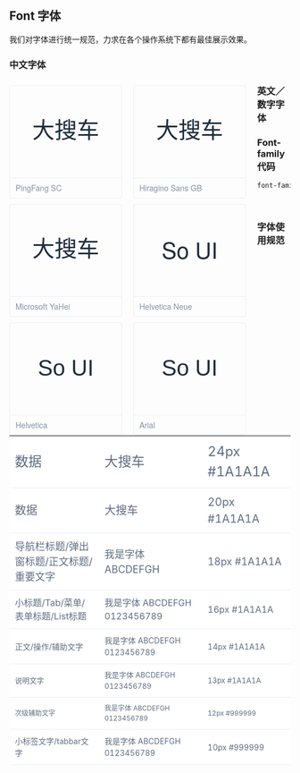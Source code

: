 ## Font 字体

我们对字体进行统一规范，力求在各个操作系统下都有最佳展示效果。

### 中文字体

<div class="docs-font clearfix">
    <div class="item" style="font-family: PingFang SC">
        大搜车
        <p class="item__value">PingFang SC</p>
    </div>
    <div class="item" style="font-family: Hiragino Sans GB">
        大搜车
        <p class="item__value">Hiragino Sans GB</p>
    </div>
    <div class="item" style="font-family: Microsoft YaHei">
        大搜车
        <p class="item__value">Microsoft YaHei</p>
    </div>
</div>


### 英文／数字字体

<div class="docs-font clearfix">
    <div class="item" style="font-family: Helvetica Neue">
        So UI
        <p class="item__value">Helvetica Neue</p>
    </div>
    <div class="item" style="font-family: Helvetica">
        So UI
        <p class="item__value">Helvetica</p>
    </div>
    <div class="item" style="font-family: Arial">
        So UI
        <p class="item__value">Arial</p>
    </div>
</div>

### Font-family 代码

```css
font-family: -apple-system, BlinkMacSystemFont, "Segoe UI", Roboto,
            "Helvetica Neue", Helvetica, "PingFang SC", "Hiragino Sans GB", "Microsoft YaHei", "微软雅黑",
            Arial, sans-serif;
```

### 字体使用规范

<table>
    <tbody>
        <tr>
            <td>数据</td>
            <td>大搜车</td>
            <td class="color-dark-light">24px #1A1A1A</td>
        </tr>
        <tr>
            <td>数据</td>
            <td>大搜车</td>
            <td class="color-dark-light">20px #1A1A1A</td>
        </tr>
        <tr>
            <td>导航栏标题/弹出窗标题/正文标题/重要文字</td>
            <td>我是字体 ABCDEFGH</td>
            <td class="color-dark-light">18px #1A1A1A</td>
        </tr>
        <tr>
            <td>小标题/Tab/菜单/表单标题/List标题</td>
            <td>我是字体 ABCDEFGH 0123456789</td>
            <td class="color-dark-light">16px #1A1A1A</td>
        </tr>
        <tr>
            <td>正文/操作/辅助文字</td>
            <td>我是字体 ABCDEFGH 0123456789</td>
            <td class="color-dark-light">14px #1A1A1A</td>
        </tr>
        <tr>
            <td>说明文字</td>
            <td>我是字体 ABCDEFGH 0123456789</td>
            <td class="color-dark-light">13px #1A1A1A</td>
        </tr>
        <tr>
            <td>次级辅助文字</td>
            <td>我是字体 ABCDEFGH 0123456789</td>
            <td class="color-dark-light">12px #999999</td>
        </tr>
        <tr>
            <td>小标签文字/tabbar文字</td>
            <td>我是字体 ABCDEFGH 0123456789</td>
            <td class="color-dark-light">10px #999999</td>
        </tr>
    </tbody>
</table>

<style lang="postcss" scoped>
.docs-font {
    .item {
        margin-right: 20px;
        width: 200px;
        height: 200px;
        float: left;
        border-radius: 4px;
        margin-top: 10px;
        border: 1px solid #eee;
        position: relative;
        line-height: 160px;
        font-size: 40px;
        text-align: center;
        color: #1f2d3d;
    }

    .item__value {
        font-size: 13px;
        position: absolute;
        bottom: 0;
        width: 100%;
        height: 35px;
        border-top: 1px solid #eaeefb;
        font-size: 14px;
        color: #8492a6;
        line-height: 35px;
        text-align: left;
        text-indent: 10px;
        font-family: Helvetica Neue;
        margin: 0;
    }
}

table {
    border-collapse: collapse;
    width: 100%;
    background-color: #fff;
    color: #5e6d82;
    font-size: 14px;
    margin-bottom: 45px;
    line-height: 1.5em;

    td {
        border-bottom: 1px solid #eaeefb;
        padding: 10px;
        max-width: 250px;
        line-height: 1.5;
    }
    
    tr:nth-child(1) {
        font-size: 24px;
    }

    tr:nth-child(2) {
        font-size: 20px;
    }

    tr:nth-child(3) {
        font-size: 18px;
    }

    tr:nth-child(4) {
        font-size: 16px;
    }

    tr:nth-child(5) {
        font-size: 14px;
    }

    tr:nth-child(6) {
        font-size: 13px;
    }
    tr:nth-child(7) {
        font-size: 12px;
    }

    tr:nth-child(8) {
        font-size: 14px;
    }
}
</style>
